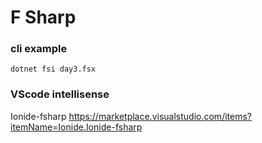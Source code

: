 

# F Sharp
### cli example
```dotnet fsi day3.fsx```
### VScode intellisense
Ionide-fsharp https://marketplace.visualstudio.com/items?itemName=Ionide.Ionide-fsharp
